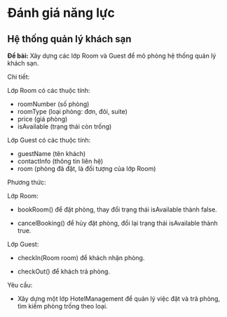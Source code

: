 # Đánh giá năng lực

## Hệ thống quản lý khách sạn

**Đề bài:** Xây dựng các lớp Room và Guest để mô phỏng hệ thống quản lý khách sạn.

Chi tiết:

Lớp Room có các thuộc tính:

- roomNumber (số phòng)
- roomType (loại phòng: đơn, đôi, suite)
- price (giá phòng)
- isAvailable (trạng thái còn trống)

Lớp Guest có các thuộc tính:

- guestName (tên khách)
- contactInfo (thông tin liên hệ)
- room (phòng đã đặt, là đối tượng của lớp Room)

Phương thức:

Lớp Room:

- bookRoom() để đặt phòng, thay đổi trạng thái isAvailable thành false.

- cancelBooking() để hủy đặt phòng, đổi lại trạng thái isAvailable thành true.

Lớp Guest:

- checkIn(Room room) để khách nhận phòng.

- checkOut() để khách trả phòng.

Yêu cầu:

- Xây dựng một lớp HotelManagement để quản lý việc đặt và trả phòng, tìm kiếm phòng trống theo loại.